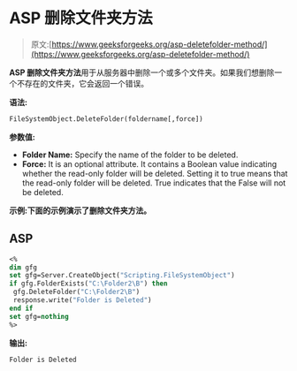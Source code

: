 # ASP 删除文件夹方法

> 原文:[https://www.geeksforgeeks.org/asp-deletefolder-method/](https://www.geeksforgeeks.org/asp-deletefolder-method/)

**ASP 删除文件夹方法**用于从服务器中删除一个或多个文件夹。如果我们想删除一个不存在的文件夹，它会返回一个错误。

**语法:**

```vb
FileSystemObject.DeleteFolder(foldername[,force])
```

**参数值:**

*   **Folder Name:** Specify the name of the folder to be deleted.
*   **Force:** It is an optional attribute. It contains a Boolean value indicating whether the read-only folder will be deleted. Setting it to true means that the read-only folder will be deleted. True indicates that the False will not be deleted.

**示例:**下面的示例演示了**删除文件夹方法。**

## ASP

```vb
<%
dim gfg
set gfg=Server.CreateObject("Scripting.FileSystemObject")
if gfg.FolderExists("C:\Folder2\B") then
 gfg.DeleteFolder("C:\Folder2\B")
 response.write("Folder is Deleted")
end if
set gfg=nothing
%>
```

**输出:**

```vb
Folder is Deleted
```